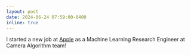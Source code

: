 ```yaml
---
layout: post
date: 2024-06-24 07:59:00-0400
inline: true
---
```


I started a new job at [Apple](https://www.apple.com/) as a Machine Learning Research Engineer at Camera Algorithm team!
